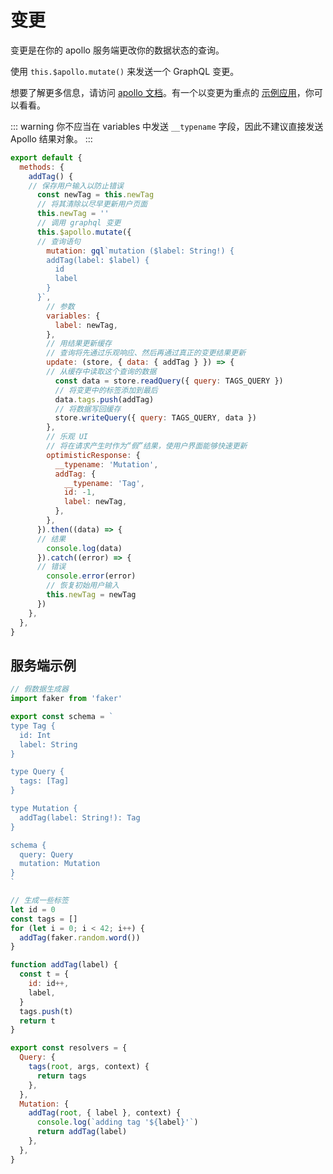 # 变更

变更是在你的 apollo 服务端更改你的数据状态的查询。

使用 `this.$apollo.mutate()` 来发送一个 GraphQL 变更。

想要了解更多信息，请访问 [apollo 文档](https://www.apollographql.com/docs/react/api/core/ApolloClient.html#ApolloClient.mutate)。有一个以变更为重点的 [示例应用](https://github.com/Akryum/vue-apollo-todos)，你可以看看。

::: warning
你不应当在 variables 中发送 `__typename` 字段，因此不建议直接发送 Apollo 结果对象。
:::

```js
export default {
  methods: {
    addTag() {
    // 保存用户输入以防止错误
      const newTag = this.newTag
      // 将其清除以尽早更新用户页面
      this.newTag = ''
      // 调用 graphql 变更
      this.$apollo.mutate({
      // 查询语句
        mutation: gql`mutation ($label: String!) {
        addTag(label: $label) {
          id
          label
        }
      }`,
        // 参数
        variables: {
          label: newTag,
        },
        // 用结果更新缓存
        // 查询将先通过乐观响应、然后再通过真正的变更结果更新
        update: (store, { data: { addTag } }) => {
        // 从缓存中读取这个查询的数据
          const data = store.readQuery({ query: TAGS_QUERY })
          // 将变更中的标签添加到最后
          data.tags.push(addTag)
          // 将数据写回缓存
          store.writeQuery({ query: TAGS_QUERY, data })
        },
        // 乐观 UI
        // 将在请求产生时作为“假”结果，使用户界面能够快速更新
        optimisticResponse: {
          __typename: 'Mutation',
          addTag: {
            __typename: 'Tag',
            id: -1,
            label: newTag,
          },
        },
      }).then((data) => {
      // 结果
        console.log(data)
      }).catch((error) => {
      // 错误
        console.error(error)
        // 恢复初始用户输入
        this.newTag = newTag
      })
    },
  },
}
```

## 服务端示例

```js
// 假数据生成器
import faker from 'faker'

export const schema = `
type Tag {
  id: Int
  label: String
}

type Query {
  tags: [Tag]
}

type Mutation {
  addTag(label: String!): Tag
}

schema {
  query: Query
  mutation: Mutation
}
`

// 生成一些标签
let id = 0
const tags = []
for (let i = 0; i < 42; i++) {
  addTag(faker.random.word())
}

function addTag(label) {
  const t = {
    id: id++,
    label,
  }
  tags.push(t)
  return t
}

export const resolvers = {
  Query: {
    tags(root, args, context) {
      return tags
    },
  },
  Mutation: {
    addTag(root, { label }, context) {
      console.log(`adding tag '${label}'`)
      return addTag(label)
    },
  },
}
```
